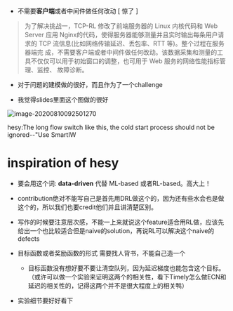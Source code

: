 * 不需要**客户端**或者中间件做任何改动 [ 惊了 ]

> 为了解决挑战一，TCP-RL 修改了前端服务器的 Linux 内核代码和 Web Server 应用 Nginx的代码，使得服务器能够测量并且实时输出每条用户请求的 TCP 流信息(比如网络传输延迟、丢包率、RTT 等)。整个过程在服务器端完 成，不需要客户端或者中间件做任何改动。该数据采集和测量的工具不仅仅可以用于初始窗口的调整，也可用于 Web 服务的网络性能指标管理、监控、 故障诊断。

* 对于问题的建模做的很好，而且作为了一个challenge

 

* 我觉得slides里面这个图做的很好

![image-20200810092501270](C:\Users\hesy\AppData\Roaming\Typora\typora-user-images\image-20200810092501270.png)



hesy:The long flow switch like this, the cold start process should not be ignored--"Use SmartIW



# inspiration of hesy

* 要会用这个词: **data-driven** 代替 ML-based 或者RL-based。高大上！

* contribution绝对不能写自己是首先用DRL做这个的，因为还有些水会也是做这个的，所以我们也要credit他们并且讲清楚区别。
* 写作的时候要注意层次感，不能一上来就说这个feature适合用RL做，应该先给出一个也比较适合但是naive的solution，再说RL可以解决这个naive的defects
* 目标函数或者奖励函数的形式  需要找人背书，不能自己造一个
  * 目标函数没有想好要不要让清空队列，因为延迟梯度也能包含这个目标。（或许可以做一个实验来证明这两个的相关性，看下Timely怎么做ECN和延迟的相关性的，记得这两个并不是很大程度上的相关鸭）
* 实验细节要好好看下